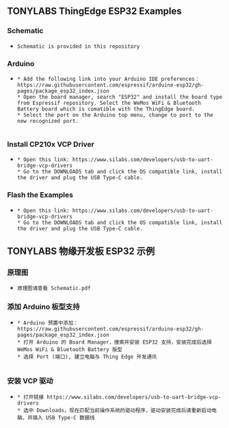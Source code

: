 ## TONYLABS ThingEdge ESP32 Examples

### Schematic

  * ```Schematic is provided in this repository```

### Arduino

  * ``````
    * Add the following link into your Arduino IDE preferences：https://raw.githubusercontent.com/espressif/arduino-esp32/gh-pages/package_esp32_index.json
    * Open the board manager, search "ESP32" and install the board type from Espressif repository. Select the WeMos WiFi & Bluetooth Battery board which is comatible with the ThingEdge board.
    * Select the port on the Arduino top menu, change to port to the new recognized port.


### Install CP210x VCP Driver

  * ``````
    * Open this link: https://www.silabs.com/developers/usb-to-uart-bridge-vcp-drivers
    * Go to the DOWNLOADS tab and click the OS compatible link, install the driver and plug the USB Type-C cable.

### Flash the Examples

  * ``````
    * Open this link: https://www.silabs.com/developers/usb-to-uart-bridge-vcp-drivers
    * Go to the DOWNLOADS tab and click the OS compatible link, install the driver and plug the USB Type-C cable.

## TONYLABS 物缘开发板 ESP32 示例

### 原理图

  * ```原理图请查看 Schematic.pdf```

### 添加 Arduino 板型支持

  * ``````
    * Arduino 预置中添加：https://raw.githubusercontent.com/espressif/arduino-esp32/gh-pages/package_esp32_index.json
    * 打开 Arduino 的 Board Manager，搜索并安装 ESP32 支持，安装完成后选择 WeMos WiFi & Bluetooth Battery 版型
    * 选择 Port (端口), 建立电脑与 Thing Edge 开发通讯


### 安装 VCP 驱动

  * ``````
    * 打开链接 https://www.silabs.com/developers/usb-to-uart-bridge-vcp-drivers
    * 选中 Downloads，现在匹配当前操作系统的驱动程序，驱动安装完成后请重新启动电脑，并插入 USB Type-C 数据线

